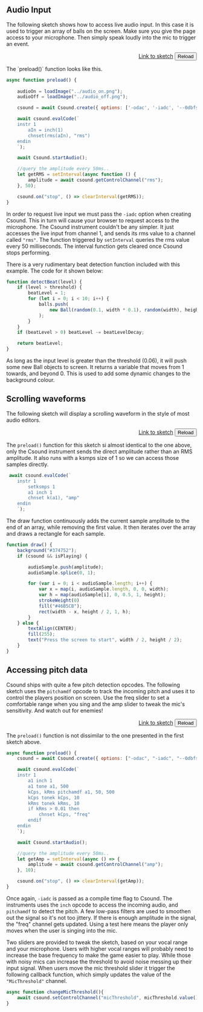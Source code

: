 
## Audio Input

The following sketch shows how to access live audio input. In this case it is used to trigger an array of balls on the screen. Make sure you give the page access to your microphone. Then simply speak loudly into the mic to trigger an event.

[](/audio_input/index.html ':include :type=iframe width=800px height=400px frameBorder=0 scrolling="no"')
<p align="right">
<a href="https://github.com/rorywalsh/p5.Csound/blob/master/docs/examples/audio_input/sketch.js" target="_blank">Link to sketch</a>    <button class="button" onclick="reloadPage()">Reload</button>
</p>
The `preload()` function looks like this. 

```js
async function preload() {
    
    audioOn = loadImage("../audio_on.png");
    audioOff = loadImage("../audio_off.png");

    csound = await Csound.create({ options: ['-odac', '-iadc', '--0dbfs=1'] });

    await csound.evalCode(`
    instr 1
        aIn = inch(1)
        chnset(rms(aIn), "rms")
    endin
    `);

    await Csound.startAudio();

    //query the amplitude every 50ms..
    let getRMS = setInterval(async function () {
        amplitude = await csound.getControlChannel("rms");
    }, 50);

    csound.on("stop", () => clearInterval(getRMS));
}
```

In order to request live input we must pass the `-iadc` option when creating Csound. This in turn will cause your browser to request access to the microphone. The Csound instrument couldn't be any simpler. It just accesses the live input from channel 1, and sends its rms value to a channel called `"rms"`. The function triggered by `setInterval` queries the rms value every 50 milliseconds. The interval function gets cleared once Csound stops performing. 

There is a very rudimentary beat detection function included with this example. The code for it shown below:

```js
function detectBeat(level) {
    if (level > threshold) {
        beatLevel = 1;
        for (let i = 0; i < 10; i++) {
            balls.push(
                new Ball(random(0.1, width * 0.1), random(width), height)
            );
        }
    }
    if (beatLevel > 0) beatLevel -= beatLevelDecay;

    return beatLevel;
}
```
As long as the input level is greater than the threshold (0.06), it will push some new Ball objects to screen. It returns a variable that moves from 1 towards, and beyond 0. This is used to add some dynamic changes to the background colour. 


## Scrolling waveforms

The following sketch will display a scrolling waveform in the style of most audio editors. 

[](/audio_input_scrolling/index.html ':include :type=iframe width=800px height=200px frameBorder=0 scrolling="no"')
<p align="right">
<a href="https://github.com/rorywalsh/p5.Csound/blob/master/docs/examples/audio_input_scrolling/sketch.js" target="_blank">Link to sketch</a>    <button class="button" onclick="reloadPage()">Reload</button>
</p>

The `preload()` function for this sketch si almost identical to the one above, only the Csound instrument sends the direct amplitude rather than an RMS amplitude. It also runs with a ksmps size of 1 so we can access those samples directly.

```js
 await csound.evalCode(`
    instr 1
        setksmps 1
        a1 inch 1
        chnset k(a1), "amp"
    endin
    `);
```

The draw function continuously adds the current sample amplitude to the end of an array, while removing the first value. It then iterates over the array and draws a rectangle for each sample. 

```js
function draw() {
    background("#374752");
    if (csound && isPlaying) {

        audioSample.push(amplitude);
        audioSample.splice(0, 1);

        for (var i = 0; i < audioSample.length; i++) {
            var x = map(i, audioSample.length, 0, 0, width);
            var h = map(audioSample[i], 0, 0.5, 1, height);
            strokeWeight(0)
            fill("#46B5CB");
            rect(width - x, height / 2, 1, h);
        }
    } else {
        textAlign(CENTER);
        fill(255);
        text("Press the screen to start", width / 2, height / 2);
    }
}
```

## Accessing pitch data

Csound ships with quite a few pitch detection opcodes. The following sketch uses the `pitchamdf` opcode to track the incoming pitch and uses it to control the players position on screen. Use the freq slider to set a comfortable range when you sing and the amp slider to tweak the mic's sensitivity. And watch out for enemies! 

[](/audio_input_pitch/index.html ':include :type=iframe width=800px height=400px frameBorder=0 scrolling="no"')
<p align="right">
<a href="https://github.com/rorywalsh/p5.Csound/blob/master/docs/examples/audio_input_pitch/sketch.js"  target="_blank">Link to sketch</a>    <button class="button" onclick="reloadPage()">Reload</button>
</p>

The `preload()` function is not dissimilar to the one presented in the first sketch above.

```js
async function preload() {
    csound = await Csound.create({ options: ["-odac", "-iadc", "--0dbfs=1"] });

    await csound.evalCode(`
    instr 1
        a1 inch 1
        a1 tone a1, 500
        kCps, kRms pitchamdf a1, 50, 500
        kCps tonek kCps, 10
        kRms tonek kRms, 10
        if kRms > 0.01 then
            chnset kCps, "freq"
        endif
    endin
    `);

    await Csound.startAudio();

    //query the amplitude every 50ms..
    let getAmp = setInterval(async () => {
        amplitude = await csound.getControlChannel("amp");
    }, 10);

    csound.on("stop", () => clearInterval(getAmp));
}
```

Once again, `-iadc` is passed as a compile time flag to Csound. The instruments uses the `inch` opcode to access the incoming audio, and `pitchamdf` to detect the pitch. A few low-pass filters are used to smoothen out the signal so it's not too jittery. If there is enough amplitude in the signal, the "freq" channel gets updated. Using a test here means the player only moves when the user is singing into the mic.  

Two sliders are provided to tweak the sketch, based on your vocal range and your microphone. Users with higher vocal ranges will probably need to increase the base frequency to make the game easier to play. While those with noisy mics can increase the threshold to avoid noise messing up their input signal. When users move the mic threshold slider it trigger the following callback function, which simply updates the value of the `"MicThreshold"` channel.  

```js
async function changeMicThreshold(){
    await csound.setControlChannel("micThreshold", micThreshold.value());
}
```



